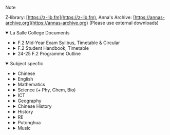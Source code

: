 > [!NOTE]
> Z-library: [https://z-lib.fm](https://z-lib.fm), Anna's Archive: [https://annas-archive.org](https://annas-archive.org) (Please use external downloads)

<details open><summary>La Salle College Documents</summary>
	
- <details><summary>F.2 Mid-Year Exam Syllbus, Timetable & Circular</summary>
	
	- [24-25 Mid-Year Exam F.1-5 Timetable](https://github.com/user-attachments/files/18110653/Signed.Mid.Yr.Exam.24-25.Timetable.pdf)
 	- [24-25 Mid-Year Exam F.1-5 Student Circular](https://github.com/user-attachments/files/18110657/Signed.1.MYE.24-25_S_cir.pdf)
	- [24-25 Mid-Year Exam F.2 Exam Numbers](https://github.com/user-attachments/files/18110707/24-25.Mid-Year.Exam.F.2.Exam.Numbers.pdf)
	- [24-25 Mid-Year Exam F.2 Syllabuses](https://github.com/user-attachments/files/18110763/24-25.Mid-Year.Exam.F.2.Syllabuses.pdf)
	</details>
- <details><summary>F.2 Student Handbook, Timetable</summary>
	
	- [La Salle College F.2 Student Handbook](https://github.com/user-attachments/files/18110609/Student.Handbook.24-25.pdf)
 	- [2024-25 F.2 Class Timetable](https://github.com/user-attachments/files/18110625/2024-25.Class.Timtable_F2_updated.pdf)
	</details>
- <details><summary>24-25 F.2 Programme Outline</summary>
	
	- [F.1-3 Chinese Programme Outline](https://github.com/user-attachments/files/18110394/2024-25.Chi.F.1-3.Programme.Outline.pdf)
	- [F.2 English Programme Outline](https://github.com/user-attachments/files/18110396/2024-25.Eng.F.2.Programme.Outline.pdf)
	- [F.2 Mathematics Programme Outline](https://github.com/user-attachments/files/18110381/2024-25.Math.F.2.Programme.Outline.pdf)
	- [F.2 Science Programme Outline](https://github.com/user-attachments/files/18110391/2024-25.Sci.F.2.Programme.Outline.pdf)
	- [F.2 ICT Programme Outline](https://github.com/user-attachments/files/18110378/2024-25.ICT.F.2.Programme.Outline.pdf)
	- [F.2 Life and Society Programme Outline](https://github.com/user-attachments/files/18110379/2024-25.L.S.F.2.Programme.Outline.pdf)
	- [F.2 Geography Programme Outline](https://github.com/user-attachments/files/18110398/2024-25.Geog.F.2.Programme.Outline.pdf)
	- [F.2 Chinese History Programme Outline](https://github.com/user-attachments/files/18110393/2024-25.C.hist.F.2.Programme.Outline.pdf)
	- [F.2 History Programme Outline](https://github.com/user-attachments/files/18110377/2024-25.Hist.F.2.Programme.Outline.pdf)
	- [F.2 Putonghua Programme Outline](https://github.com/user-attachments/files/18110389/2024-25.PTH.F.2.Programme.Outline.pdf)
	- [F.2 RE Programme Outline](https://github.com/user-attachments/files/18110390/2024-25.RE.F.2.Programme.Outline.pdf)
	- [F.1-6 French Programme Outline](https://github.com/user-attachments/files/18110397/2024-25.French.F.1-6.Programme.Outline.pdf)
	- [F.2 Chinese for NCS Programme Outline](https://github.com/user-attachments/files/18110385/2024-25.NCS.Chin.F.2.Programme.outline.pdf)
	- [F.1-6 D&T Programme Outline](https://github.com/user-attachments/files/18110395/2024-25.DAT.F.1-6.Programme.Outline.pdf)
	- [F.2 LAC Programme Outline](https://github.com/user-attachments/files/18110380/2024-25.LAC.F.2.Programme.Outline.pdf)
	- [F.2 Music Programme Outline](https://github.com/user-attachments/files/18110382/2024-25.Music.F.2.Programme.Outline.pdf)
	- [F.2 Visual Arts Programme Outline](https://github.com/user-attachments/files/18110392/2024-25.VA.F.2.Programme_Outline.pdf)
	- [F.2 PE Programme Outline](https://github.com/user-attachments/files/18110387/2024-25.PE.F.2.Programme.Outline.pdf)
	</details>
</details>
<details open><summary>Subject specfic</summary>

- <details><summary>Chinese</summary>

	- <details><summary>23 - 24 中一級暑期習作：閱讀報告(電子書)</summary>

		- [日日是好日](https://annas-archive.org/md5/69a0b503e03d16aa244d5f78938bb649)
		- [地球末日拯救隊](https://annas-archive.org/md5/d4443077e6f30b3b276a55ff842159f0)
		- [我們的夢想──不斷尋夢的律師](https://annas-archive.org/md5/102309cb2ffec4323a4f36df8528418d)
		- [我們的夢想──毋忘初心的科學家](https://annas-archive.org/md5/0c96f5b0b385875b2ad34f713f36ca97)
		- [我們的夢想──初出茅廬的狀元醫生](https://annas-archive.org/md5/bf9509f57f09db01fc9c30188ddadf95)
		- [我們的夢想──常存感恩的聲樂家](https://annas-archive.org/md5/029998981811fad750a50f5642c4bb4a)
		- [我們的夢想──電競運動的革命家](https://annas-archive.org/md5/e68678b5cb32eb5e0d156ed7e3e86722)
		- [那年老師教曉我的事](https://annas-archive.org/md5/d19f54999294c08e0c2954cd71628d82)
		- [阿濃陪你讀唐詩](https://annas-archive.org/md5/3ee915ec54e010c682e09d625c15f2b1)
		- [美言一百](https://annas-archive.org/md5/f7d82abcc1d894d9e27c15d3688520f8)
		- [剪髮](https://annas-archive.org/md5/4fbd6c198f5c8e33b6118ceed9f3b81d)
		- [霓虹黯色：香港街道視覺文化記錄](https://annas-archive.org/md5/7181d555a6ede9e1fcddec9f3f3b2b25)
		- [爆籃街霸王](https://annas-archive.org/md5/6c73fcfce785bad5bdea5562f7f80eaa)

		</details>
	</details>
- <details><summary>English</summary>

	- <details><summary>English Interactive E-Book (Oxford English Forward)</summary>

		- Oxford English Forward Book 1A：[Link not yet available in Anna's Archive, find it in Z-Library](https://z-lib.fm/book/74343484/34d3e1/oxford-english-forward-book-1a.html)
		- Oxford English Forward Book 1B：[Link not yet available in Anna's Archive, find it in Z-Library](https://z-lib.fm/book/74344023/549b9b/oxford-english-forward-book-1b.html)
		- Oxford English Forward Book 2A：[Link not yet available in Anna's Archive, find it in Z-Library](https://z-lib.fm/book/74308670/2aa756/oxford-english-forward-book-2a.html)
		- Oxford English Forward Book 2B：[Link not yet available in Anna's Archive, find it in Z-Library](https://z-lib.fm/book/74338366/bf70e9/oxford-english-forward-book-2b.html)
		- Oxford English Forward Book 3A：[Link not yet available in Anna's Archive, find it in Z-Library](https://z-lib.fm/book/74339748/973f26/oxford-english-forward-book-3a.html)
		- Oxford English Forward Book 3B：[Link not yet available in Anna's Archive, find it in Z-Library](https://z-lib.fm/book/74341672/69567d/oxford-english-forward-book-3b.html)
		</details>
	- <details><summary>Junior Oxford Advanced Listening</summary>

		- Junior Oxford Advanced Listening Book 1：[Link not yet available in Anna's Archive, find it in Z-Library](https://z-lib.fm/book/74354423/afbb44/junior-oxford-advanced-listening-book-1.html)
		- Junior Oxford Advanced Listening Book 2：[Link not yet available in Anna's Archive, find it in Z-Library](https://z-lib.fm/book/74355260/34ace6/junior-oxford-advanced-listening-book-2.html)
		- Junior Oxford Advanced Listening Book 3：[Link not yet available in Anna's Archive, find it in Z-Library](https://z-lib.fm/book/74355912/9069ce/junior-oxford-advanced-listening-book-3.html)
		</details>
	</details>
- <details><summary>Mathematics</summary>

	- <details><summary>Textbook Answers</summary>

		- <details><summary>Junior Secondary Mathematics in Action</summary>
			
			- <details><summary>Book 1</summary>

				- [Book 1A - Chapter 00 Revision on Fundamental Arithmetic - Full Solutions](https://www.scribd.com/document/799114411/Junior-Secondary-Mathematics-in-Action-1A-Chapter-00-Revision-on-Fundamental-Arithmetic-Full-Solutions)
				- [Book 1A - Chapter 01 Basic Mathematics - Full Solutions](https://www.scribd.com/document/798783050/Junior-Secondary-Mathematics-in-Action-1A-Chapter-01-Basic-Mathematics-Full-Solutions)
				- [Book 1A - Chapter 02 Directed Numbers and the Number Line - Full Solutions](https://www.scribd.com/document/798783058/Junior-Secondary-Mathematics-in-Action-1A-Chapter-02-Directed-Numbers-and-the-Number-Line-Full-Solutions)
				- [Book 1A - Chapter 03 Introduction to Algebra - Full Solutions](https://www.scribd.com/document/798783046/Junior-Secondary-Mathematics-in-Action-1A-Chapter-03-Introduction-to-Algebra-Full-Solutions)
				- [Book 1A - Chapter 04 Linear Equations in One Unknown - Full Solutions](https://www.scribd.com/document/798783045/Junior-Secondary-Mathematics-in-Action-1A-Chapter-04-Linear-Equations-in-One-Unknown-Full-Solutions)
				- [Book 1A - Chapter 05 Introduction to Geometry - Full Solutions](https://www.scribd.com/document/798783047/Junior-Secondary-Mathematics-in-Action-1A-Chapter-05-Introduction-to-Geometry-Full-Solutions)
				- [Book 1A - Chapter 06 Introduction to Statistics and Statistical Charts - Full Solutions](https://www.scribd.com/document/798784001/Junior-Secondary-Mathematics-in-Action-1A-Chapter-06-Introduction-to-Statistics-and-Statistical-Charts-Full-Solutions)
				- [Book 1B - Chapter 07 Percentages (I) - Full Solutions](https://www.scribd.com/document/798784000/Junior-Secondary-Mathematics-in-Action-1B-Chapter-07-Percentages-I-Full-Solutions)
				- [Book 1B - Chapter 08 Approximate Values and Numerical Estimation - Full Solutions](https://www.scribd.com/document/798784006/Junior-Secondary-Mathematics-in-Action-1B-Chapter-08-Approximate-Values-and-Numerical-Estimation-Full-Solutions)
				- [Book 1B - Chapter 09 Areas and Volume (I) - Full Solutions](https://www.scribd.com/document/798784002/Junior-Secondary-Mathematics-in-Action-1B-Chapter-09-Areas-and-Volume-I-Full-Solutions)
				- [Book 1B - Chapter 10 Manipulation of Simple Polynomials - Full Solutions](https://www.scribd.com/document/798784003/Junior-Secondary-Mathematics-in-Action-1B-Chapter-10-Manipulation-of-Simple-Polynomials-Full-Solutions)
				- [Book 1B - Chapter 11 Angles Related to Lines - Full Solutions](https://www.scribd.com/document/798784004/Junior-Secondary-Mathematics-in-Action-1B-Chapter-11-Angles-Related-to-Lines-Full-Solutions)
				- [Book 1B - Chapter 12 Introduction to Coordinates - Full Solutions](https://www.scribd.com/document/798784011/Junior-Secondary-Mathematics-in-Action-1B-Chapter-12-Introduction-to-Coordinates-Full-Solutions)

				</details>

			- <details><summary>Book 2</summary>

				- [Book 2A - Chapter 01 Errors in Measurement - Full Solutions](https://www.scribd.com/document/798786524/Junior-Secondary-Mathematics-in-Action-2A-Chapter-01-Errors-in-Measurement-Full-Solutions)
				- [Book 2A - Chapter 02 Identities and Factorization - Full Solutions](https://www.scribd.com/document/798786682/Junior-Secondary-Mathematics-in-Action-2A-Chapter-02-Identities-and-Factorization-Full-Solutions)
				- [Book 2A - Chapter 03 Algebraic Fractions and Formulas - Full Solutions](https://www.scribd.com/document/798786698/Junior-Secondary-Mathematics-in-Action-2A-Chapter-03-Algebraic-Fractions-and-Formulas-Full-Solutions)
				- [Book 2A - Chapter 04 Angles Related to Rectilinear Figures - Full Solutions](https://www.scribd.com/document/798786709/Junior-Secondary-Mathematics-in-Action-2A-Chapter-04-Angles-Related-to-Rectilinear-Figures-Full-Solutions)
				- [Book 2A - Chapter 05 Congruence - Full Solutions](https://www.scribd.com/document/798786575/Junior-Secondary-Mathematics-in-Action-2A-Chapter-05-Congruence-Full-Solutions)
				- [Book 2A - Chapter 06 More About Statistical Charts - Full Solutions](https://www.scribd.com/document/798786574/Junior-Secondary-Mathematics-in-Action-2A-Chapter-06-More-About-Statistical-Charts-Full-Solutions)
				- [Book 2B - Chapter 07 Rate, Ratio and Proportion - Full Solutions](https://www.scribd.com/document/798787873/Junior-Secondary-Mathematics-in-Action-2B-Chapter-07-Rate-Ratio-and-Proportion-Full-Solutions)
				- [Book 2B - Chapter 08 Similarity - Full Solutions](https://www.scribd.com/document/798786550/Junior-Secondary-Mathematics-in-Action-2B-Chapter-08-Similarity-Full-Solutions)
				- [Book 2B - Chapter 09 Linear Equations in Two Unknowns - Full Solutions](https://www.scribd.com/document/798873847/Junior-Secondary-Mathematics-in-Action-2B-Chapter-09-Linear-Equations-in-Two-Unknowns-Full-Solutions)
				- [Book 2B - Chapter 10 Pythagoras' Theorem and Irrational Numbers - Full Solutions](https://www.scribd.com/document/798873842/Junior-Secondary-Mathematics-in-Action-2B-Chapter-10-Pythagoras-Theorem-and-Irrational-Numbers-Full-Solutions)
				- [Book 2B - Chapter 11 Areas and Volume (II) - Full Solutions](https://www.scribd.com/document/798873840/Junior-Secondary-Mathematics-in-Action-2B-Chapter-11-Areas-and-Volume-II-Full-Solutions)
				- [Book 2B - Chapter 12 Trigonometric Ratios - Full Solutions](https://www.scribd.com/document/798873848/Junior-Secondary-Mathematics-in-Action-2B-Chapter-12-Trigonometric-Ratios-Full-Solutions)

				</details>

			- <details><summary>Book 3</summary>

				- [Book 3A - Chapter 01 More About Factorization of Polynomials - Full Solutions](https://www.scribd.com/document/798786479/Junior-Secondary-Mathematics-in-Action-3A-Chapter-01-More-About-Factorization-of-Polynomials-Full-Solutions)
				- [Book 3A - Chapter 02 Laws of Integral Indices - Full Solutions](https://www.scribd.com/document/798790164/Junior-Secondary-Mathematics-in-Action-3A-Chapter-02-Laws-of-Integral-Indices-Full-Solutions)
				- [Book 3A - Chapter 03 Linear Inequalities in One Unknown - Full Solutions](https://www.scribd.com/document/798786500/Junior-Secondary-Mathematics-in-Action-3A-Chapter-03-Linear-Inequalities-in-One-Unknown-Full-Solutions)
				- [Book 3A - Chapter 04 Percentages (II) - Full Solutions](https://www.scribd.com/document/798786476/Junior-Secondary-Mathematics-in-Action-3A-Chapter-04-Percentages-II-Full-Solutions)
				- [Book 3A - Chapter 05 Quadrilaterals - Full Solutions](https://www.scribd.com/document/798790218/Junior-Secondary-Mathematics-in-Action-3A-Chapter-05-Quadrilaterals-Full-Solutions)
				- [Book 3A - Chapter 06 Special Lines and Centres in a Triangle - Full Solutions](https://www.scribd.com/document/798786487/Junior-Secondary-Mathematics-in-Action-3A-Chapter-06-Special-Lines-and-Centres-in-a-Triangle-Full-Solutions)
				- [Book 3B - Chapter 07 Areas and Volumes (III) - Full Solutions](https://www.scribd.com/document/798790245/Junior-Secondary-Mathematics-in-Action-3B-Chapter-07-Areas-and-Volumes-III-Full-Solutions)
				- [Book 3B - Chapter 08 Coordinate Geometry of Straight Lines - Full Solutions](https://www.scribd.com/document/798884300/Junior-Secondary-Mathematics-in-Action-3B-Chapter-08-Coordinate-Geometry-of-Straight-Lines-Full-Solutions)
				- [Book 3B - Chapter 09 Trigonometric Relations - Full Solutions](https://www.scribd.com/document/798884303/Junior-Secondary-Mathematics-in-Action-3B-Chapter-09-Trigonometric-Relations-Full-Solutions)
				- [Book 3B - Chapter 10 Applications of Trigonometry - Full Solutions](https://www.scribd.com/document/798884311/Junior-Secondary-Mathematics-in-Action-3B-Chapter-10-Applications-of-Trigonometry-Full-Solutions)
				- [Book 3B - Chapter 11 Measures of Central Tendency - Full Solutions](https://www.scribd.com/document/798786528/Junior-Secondary-Mathematics-in-Action-3B-Chapter-11-Measures-of-Central-Tendency-Full-Solutions)
				- [Book 3B - Chapter 12 Introduction to Probability - Full Solutions](https://www.scribd.com/document/798786503/Junior-Secondary-Mathematics-in-Action-3B-Chapter-12-Introduction-to-Probability-Full-Solutions)

				</details>

			</details>

		- <details><summary>HKDSE Mathematics in Action</summary>

			- <details><summary>Book 4</summary>

				- [Book 4A - Chapter 01 Quadratic Equations in One Unknown (I) - Full Solution](https://www.scribd.com/document/798892677/HKDSE-Mathematics-in-Action-3rd-Edition-4A-Chapter-01-Quadratic-Equations-in-One-Unknown-I-Full-Solution)
				- [Book 4A - Chapter 02 Quadratic Equations in One Unknown (II) - Full Solution](https://www.scribd.com/document/798892645/HKDSE-Mathematics-in-Action-3rd-Edition-4A-Chapter-02-Quadratic-Equations-in-One-Unknown-II-Full-Solution)
				- [Book 4A - Chapter 03 Functions and Graphs - Full Solution](https://www.scribd.com/document/798892660/HKDSE-Mathematics-in-Action-3rd-Edition-4A-Chapter-03-Functions-and-Graphs-Full-Solution)
				- [Book 4A - Chapter 04 Equations of Straight Lines - Full Solution](https://www.scribd.com/document/798892686/HKDSE-Mathematics-in-Action-3rd-Edition-4A-Chapter-04-Equations-of-Straight-Lines-Full-Solution)
				- [Book 4A - Chapter 05 More about Polynomials - Full Solution](https://www.scribd.com/document/798892681/HKDSE-Mathematics-in-Action-3rd-Edition-4A-Chapter-05-More-About-Polynomials-Full-Solution)
				- [Book 4B - Chapter 06 Exponential Functions - Full Solution](https://www.scribd.com/document/798892678/HKDSE-Mathematics-in-Action-3rd-Edition-4B-Chapter-06-Exponential-Functions-Full-Solution)
				- [Book 4B - Chapter 07 Logarithmic Functions - Full Solution](https://www.scribd.com/document/798892720/HKDSE-Mathematics-in-Action-3rd-Edition-4B-Chapter-07-Logarithmic-Functions-Full-Solution)
				- [Book 4B - Chapter 08 More about Equations - Full Solution](https://www.scribd.com/document/798892705/HKDSE-Mathematics-in-Action-3rd-Edition-4B-Chapter-08-More-About-Equations-Full-Solution)
				- [Book 4B - Chapter 09 Variations - Full Solution](https://www.scribd.com/document/798892694/HKDSE-Mathematics-in-Action-3rd-Edition-4B-Chapter-09-Variations-Full-Solution)
				- [Book 4B - Chapter 10 More about Trigonometry - Full Solution](https://www.scribd.com/document/798892730/HKDSE-Mathematics-in-Action-3rd-Edition-4B-Chapter-10-More-About-Trigonometry-Full-Solution)

				</details>

			- <details><summary>Book 5</summary>

				- [Book 5A - Chapter 01 Basic Properties of Circles - Full Solution](https://www.scribd.com/document/798892682/HKDSE-Mathematics-in-Action-3rd-Edition-5A-Chapter-01-Basic-Properties-of-Circles-Full-Solution)
				- [Book 5A - Chapter 02 Tangents to Circles - Full Solution](https://www.scribd.com/document/798892673/HKDSE-Mathematics-in-Action-3rd-Edition-5A-Chapter-02-Tangents-to-Circles-Full-Solution)
				- [Book 5A - Chapter 03 Inequalities - Full Solution](https://www.scribd.com/document/798892665/HKDSE-Mathematics-in-Action-3rd-Edition-5A-Chapter-03-Inequalities-Full-Solution)
				- [Book 5A - Chapter 04 Linear Programming - Full Solution](https://www.scribd.com/document/798892719/HKDSE-Mathematics-in-Action-3rd-Edition-5A-Chapter-04-Linear-Programming-Full-Solution)
				- [Book 5A - Chapter 05 Applications of Trigonometry in 2-dimensional Problems - Full Solution](https://www.scribd.com/document/798892661/HKDSE-Mathematics-in-Action-3rd-Edition-5A-Chapter-05-Applications-of-Trigonometry-in-2-Dimensional-Problems-Full-Solution)
				- [Book 5A - Chapter 06 Applications of Trigonometry in 3-dimensional Problems - Full Solution](https://www.scribd.com/document/798892676/HKDSE-Mathematics-in-Action-3rd-Edition-5A-Chapter-06-Applications-of-Trigonometry-in-3-Dimensional-Problems-Full-Solution)

				</details>

			</details>

		</details>

	- <details><summary>5-Minute Lecture</summary>

		- <details><summary>Junior Secondary Mathematics in Action</summary>

			- <details><summary>Book 1A</summary>

				- <details><summary>Chapter 1</summary>

					- [Book 1A Chapter 01: 5-Minute Lecture 01](https://ds.pearson.com.hk/qr?source=js_MIA&originId=JMIAE_1A_ch01_5min_01)
					- [Book 1A Chapter 01: 5-Minute Lecture 02](https://ds.pearson.com.hk/qr?source=js_MIA&originId=JMIAE_1A_ch01_5min_02)
					- [Book 1A Chapter 01: 5-Minute Lecture 03](https://ds.pearson.com.hk/qr?source=js_MIA&originId=JMIAE_1A_ch01_5min_03)
					- [Book 1A Chapter 01: 5-Minute Lecture 04](https://ds.pearson.com.hk/qr?source=js_MIA&originId=JMIAE_1A_ch01_5min_04)
					</details>
				- <details><summary>Chapter 2</summary>

					- [Book 1A Chapter 02: 5-Minute Lecture 01](https://ds.pearson.com.hk/qr?source=js_MIA&originId=JMIAE_1A_ch02_5min_01)
					- [Book 1A Chapter 02: 5-Minute Lecture 02](https://ds.pearson.com.hk/qr?source=js_MIA&originId=JMIAE_1A_ch02_5min_02)
					- [Book 1A Chapter 02: 5-Minute Lecture 03](https://ds.pearson.com.hk/qr?source=js_MIA&originId=JMIAE_1A_ch02_5min_03)
					- [Book 1A Chapter 02: 5-Minute Lecture 04](https://ds.pearson.com.hk/qr?source=js_MIA&originId=JMIAE_1A_ch02_5min_04)
					- [Book 1A Chapter 02: 5-Minute Lecture 05](https://ds.pearson.com.hk/qr?source=js_MIA&originId=JMIAE_1A_ch02_5min_05)
					- [Book 1A Chapter 02: 5-Minute Lecture 06](https://ds.pearson.com.hk/qr?source=js_MIA&originId=JMIAE_1A_ch02_5min_06)
					</details>
				- <details><summary>Chapter 3</summary>

					- [Book 1A Chapter 03: 5-Minute Lecture 01](https://ds.pearson.com.hk/qr?source=js_MIA&originId=JMIAE_1A_ch03_5min_01)
					- [Book 1A Chapter 03: 5-Minute Lecture 02](https://ds.pearson.com.hk/qr?source=js_MIA&originId=JMIAE_1A_ch03_5min_02)
					- [Book 1A Chapter 03: 5-Minute Lecture 03](https://ds.pearson.com.hk/qr?source=js_MIA&originId=JMIAE_1A_ch03_5min_03)
					- [Book 1A Chapter 03: 5-Minute Lecture 04](https://ds.pearson.com.hk/qr?source=js_MIA&originId=JMIAE_1A_ch03_5min_04)
					</details>
				- <details><summary>Chapter 4</summary>

					- [Book 1A Chapter 04: 5-Minute Lecture 01](https://ds.pearson.com.hk/qr?source=js_MIA&originId=JMIAE_1A_ch04_5min_01)
					- [Book 1A Chapter 04: 5-Minute Lecture 02](https://ds.pearson.com.hk/qr?source=js_MIA&originId=JMIAE_1A_ch04_5min_02)
					- [Book 1A Chapter 04: 5-Minute Lecture 03](https://ds.pearson.com.hk/qr?source=js_MIA&originId=JMIAE_1A_ch04_5min_03)
					</details>
				- <details><summary>Chapter 5</summary>

					- [Book 1A Chapter 05: 5-Minute Lecture 01](https://ds.pearson.com.hk/qr?source=js_MIA&originId=JMIAE_1A_ch05_5min_01)
					- [Book 1A Chapter 05: 5-Minute Lecture 02](https://ds.pearson.com.hk/qr?source=js_MIA&originId=JMIAE_1A_ch05_5min_02)
					- [Book 1A Chapter 05: 5-Minute Lecture 03](https://ds.pearson.com.hk/qr?source=js_MIA&originId=JMIAE_1A_ch05_5min_03)
					- [Book 1A Chapter 05: 5-Minute Lecture 04](https://ds.pearson.com.hk/qr?source=js_MIA&originId=JMIAE_1A_ch05_5min_04)
					- [Book 1A Chapter 05: 5-Minute Lecture 05](https://ds.pearson.com.hk/qr?source=js_MIA&originId=JMIAE_1A_ch05_5min_05)
					- [Book 1A Chapter 05: 5-Minute Lecture 06](https://ds.pearson.com.hk/qr?source=js_MIA&originId=JMIAE_1A_ch05_5min_06)
					- [Book 1A Chapter 05: 5-Minute Lecture 07](https://ds.pearson.com.hk/qr?source=js_MIA&originId=JMIAE_1A_ch05_5min_07)
					</details>
				- <details><summary>Chapter 6</summary>

					- [Book 1A Chapter 06: 5-Minute Lecture 01](https://ds.pearson.com.hk/qr?source=js_MIA&originId=JMIAE_1A_ch06_5min_01)
					- [Book 1A Chapter 06: 5-Minute Lecture 02](https://ds.pearson.com.hk/qr?source=js_MIA&originId=JMIAE_1A_ch06_5min_02)
					- [Book 1A Chapter 06: 5-Minute Lecture 03](https://ds.pearson.com.hk/qr?source=js_MIA&originId=JMIAE_1A_ch06_5min_03)
					- [Book 1A Chapter 06: 5-Minute Lecture 04](https://ds.pearson.com.hk/qr?source=js_MIA&originId=JMIAE_1A_ch06_5min_04)
					</details>
				</details>
			- <details><summary>Book 1B</summary>

				- <details><summary>Chapter 7</summary>

					- [Book 1B Chapter 07: 5-Minute Lecture 01](https://ds.pearson.com.hk/qr?source=js_MIA&originId=JMIAE_1B_ch07_5min_01)
					- [Book 1B Chapter 07: 5-Minute Lecture 02](https://ds.pearson.com.hk/qr?source=js_MIA&originId=JMIAE_1B_ch07_5min_02)
					- [Book 1B Chapter 07: 5-Minute Lecture 03](https://ds.pearson.com.hk/qr?source=js_MIA&originId=JMIAE_1B_ch07_5min_03)
					- [Book 1B Chapter 07: 5-Minute Lecture 04](https://ds.pearson.com.hk/qr?source=js_MIA&originId=JMIAE_1B_ch07_5min_04)
					- [Book 1B Chapter 07: 5-Minute Lecture 05](https://ds.pearson.com.hk/qr?source=js_MIA&originId=JMIAE_1B_ch07_5min_05)
					</details>
				- <details><summary>Chapter 8</summary>

					- [Book 1B Chapter 08: 5-Minute Lecture 01](https://ds.pearson.com.hk/qr?source=js_MIA&originId=JMIAE_1B_ch08_5min_01)
					- [Book 1B Chapter 08: 5-Minute Lecture 02](https://ds.pearson.com.hk/qr?source=js_MIA&originId=JMIAE_1B_ch08_5min_02)
					- [Book 1B Chapter 08: 5-Minute Lecture 03](https://ds.pearson.com.hk/qr?source=js_MIA&originId=JMIAE_1B_ch08_5min_03)
					- [Book 1B Chapter 08: 5-Minute Lecture 04](https://ds.pearson.com.hk/qr?source=js_MIA&originId=JMIAE_1B_ch08_5min_04)
					</details>
				- <details><summary>Chapter 9</summary>

					- [Book 1B Chapter 09: 5-Minute Lecture 01](https://ds.pearson.com.hk/qr?source=js_MIA&originId=JMIAE_1B_ch09_5min_01)
					- [Book 1B Chapter 09: 5-Minute Lecture 02](https://ds.pearson.com.hk/qr?source=js_MIA&originId=JMIAE_1B_ch09_5min_02)
					- [Book 1B Chapter 09: 5-Minute Lecture 03](https://ds.pearson.com.hk/qr?source=js_MIA&originId=JMIAE_1B_ch09_5min_03)
					</details>
				- <details><summary>Chapter 10</summary>

					- [Book 1B Chapter 10: 5-Minute Lecture 01](https://ds.pearson.com.hk/qr?source=js_MIA&originId=JMIAE_1B_ch10_5min_01)
					- [Book 1B Chapter 10: 5-Minute Lecture 02](https://ds.pearson.com.hk/qr?source=js_MIA&originId=JMIAE_1B_ch10_5min_02)
					- [Book 1B Chapter 10: 5-Minute Lecture 03](https://ds.pearson.com.hk/qr?source=js_MIA&originId=JMIAE_1B_ch10_5min_03)
					- [Book 1B Chapter 10: 5-Minute Lecture 04](https://ds.pearson.com.hk/qr?source=js_MIA&originId=JMIAE_1B_ch10_5min_04)
					</details>
				- <details><summary>Chapter 11</summary>

					- [Book 1B Chapter 11: 5-Minute Lecture 01](https://ds.pearson.com.hk/qr?source=js_MIA&originId=JMIAE_1B_ch11_5min_01)
					- [Book 1B Chapter 11: 5-Minute Lecture 02](https://ds.pearson.com.hk/qr?source=js_MIA&originId=JMIAE_1B_ch11_5min_02)
					- [Book 1B Chapter 11: 5-Minute Lecture 03](https://ds.pearson.com.hk/qr?source=js_MIA&originId=JMIAE_1B_ch11_5min_03)
					</details>
				- <details><summary>Chapter 12</summary>

					- [Book 1B Chapter 12: 5-Minute Lecture 01](https://ds.pearson.com.hk/qr?source=js_MIA&originId=JMIAE_1B_ch12_5min_01)
					- [Book 1B Chapter 12: 5-Minute Lecture 02](https://ds.pearson.com.hk/qr?source=js_MIA&originId=JMIAE_1B_ch12_5min_02)
					- [Book 1B Chapter 12: 5-Minute Lecture 03](https://ds.pearson.com.hk/qr?source=js_MIA&originId=JMIAE_1B_ch12_5min_03)
					- [Book 1B Chapter 12: 5-Minute Lecture 04](https://ds.pearson.com.hk/qr?source=js_MIA&originId=JMIAE_1B_ch12_5min_04)
					</details>
				</details>
			- <details><summary>Book 2A</summary>

				- <details><summary>Chapter 1</summary>

					- [Book 2A Chapter 01: 5-Minute Lecture 01](https://ds.pearson.com.hk/qr?source=js_MIA&originId=JMIAE_2A_ch01_5min_01)
					- [Book 2A Chapter 01: 5-Minute Lecture 02](https://ds.pearson.com.hk/qr?source=js_MIA&originId=JMIAE_2A_ch01_5min_02)
					- [Book 2A Chapter 01: 5-Minute Lecture 03](https://ds.pearson.com.hk/qr?source=js_MIA&originId=JMIAE_2A_ch01_5min_03)
					</details>
				- <details><summary>Chapter 2</summary>

					- [Book 2A Chapter 02: 5-Minute Lecture 01](https://ds.pearson.com.hk/qr?source=js_MIA&originId=JMIAE_2A_ch02_5min_01)
					- [Book 2A Chapter 02: 5-Minute Lecture 02](https://ds.pearson.com.hk/qr?source=js_MIA&originId=JMIAE_2A_ch02_5min_02)
					- [Book 2A Chapter 02: 5-Minute Lecture 03](https://ds.pearson.com.hk/qr?source=js_MIA&originId=JMIAE_2A_ch02_5min_03)
					- [Book 2A Chapter 02: 5-Minute Lecture 04](https://ds.pearson.com.hk/qr?source=js_MIA&originId=JMIAE_2A_ch02_5min_04)
					- [Book 2A Chapter 02: 5-Minute Lecture 05](https://ds.pearson.com.hk/qr?source=js_MIA&originId=JMIAE_2A_ch02_5min_05)
					- [Book 2A Chapter 02: 5-Minute Lecture 06](https://ds.pearson.com.hk/qr?source=js_MIA&originId=JMIAE_2A_ch02_5min_06)
					</details>
				- <details><summary>Chapter 3</summary>

					- [Book 2A Chapter 03: 5-Minute Lecture 01](https://ds.pearson.com.hk/qr?source=js_MIA&originId=JMIAE_2A_ch03_5min_01)
					- [Book 2A Chapter 03: 5-Minute Lecture 02](https://ds.pearson.com.hk/qr?source=js_MIA&originId=JMIAE_2A_ch03_5min_02)
					- [Book 2A Chapter 03: 5-Minute Lecture 03](https://ds.pearson.com.hk/qr?source=js_MIA&originId=JMIAE_2A_ch03_5min_03)
					</details>
				- <details><summary>Chapter 4</summary>

					- [Book 2A Chapter 04: 5-Minute Lecture 01](https://ds.pearson.com.hk/qr?source=js_MIA&originId=JMIAE_2A_ch04_5min_01)
					- [Book 2A Chapter 04: 5-Minute Lecture 02](https://ds.pearson.com.hk/qr?source=js_MIA&originId=JMIAE_2A_ch04_5min_02)
					- [Book 2A Chapter 04: 5-Minute Lecture 03](https://ds.pearson.com.hk/qr?source=js_MIA&originId=JMIAE_2A_ch04_5min_03)
					- [Book 2A Chapter 04: 5-Minute Lecture 04](https://ds.pearson.com.hk/qr?source=js_MIA&originId=JMIAE_2A_ch04_5min_04)
					- [Book 2A Chapter 04: 5-Minute Lecture 05](https://ds.pearson.com.hk/qr?source=js_MIA&originId=JMIAE_2A_ch04_5min_05)
					- [Book 2A Chapter 04: 5-Minute Lecture 06](https://ds.pearson.com.hk/qr?source=js_MIA&originId=JMIAE_2A_ch04_5min_06)
					</details>
				- <details><summary>Chapter 5</summary>

					- [Book 2A Chapter 05: 5-Minute Lecture 01](https://ds.pearson.com.hk/qr?source=js_MIA&originId=JMIAE_2A_ch05_5min_01)
					- [Book 2A Chapter 05: 5-Minute Lecture 02](https://ds.pearson.com.hk/qr?source=js_MIA&originId=JMIAE_2A_ch05_5min_02)
					- [Book 2A Chapter 05: 5-Minute Lecture 03](https://ds.pearson.com.hk/qr?source=js_MIA&originId=JMIAE_2A_ch05_5min_03)
					- [Book 2A Chapter 05: 5-Minute Lecture 04](https://ds.pearson.com.hk/qr?source=js_MIA&originId=JMIAE_2A_ch05_5min_04)
					</details>
				- <details><summary>Chapter 6</summary>

					- [Book 2A Chapter 06: 5-Minute Lecture 01](https://ds.pearson.com.hk/qr?source=js_MIA&originId=JMIAE_2A_ch06_5min_01)
					- [Book 2A Chapter 06: 5-Minute Lecture 02](https://ds.pearson.com.hk/qr?source=js_MIA&originId=JMIAE_2A_ch06_5min_02)
					- [Book 2A Chapter 06: 5-Minute Lecture 03](https://ds.pearson.com.hk/qr?source=js_MIA&originId=JMIAE_2A_ch06_5min_03)
					- [Book 2A Chapter 06: 5-Minute Lecture 04](https://ds.pearson.com.hk/qr?source=js_MIA&originId=JMIAE_2A_ch06_5min_04)
					- [Book 2A Chapter 06: 5-Minute Lecture 05](https://ds.pearson.com.hk/qr?source=js_MIA&originId=JMIAE_2A_ch06_5min_05)
					</details>
				</details>
			- <details><summary>Book 2B</summary>

				- <details><summary>Chapter 7</summary>

					- [Book 2B Chapter 07: 5-Minute Lecture 01](https://ds.pearson.com.hk/qr?source=js_MIA&originId=JMIAE_2B_ch07_5min_01)
					- [Book 2B Chapter 07: 5-Minute Lecture 02](https://ds.pearson.com.hk/qr?source=js_MIA&originId=JMIAE_2B_ch07_5min_02)
					- [Book 2B Chapter 07: 5-Minute Lecture 03](https://ds.pearson.com.hk/qr?source=js_MIA&originId=JMIAE_2B_ch07_5min_03)
					- [Book 2B Chapter 07: 5-Minute Lecture 04](https://ds.pearson.com.hk/qr?source=js_MIA&originId=JMIAE_2B_ch07_5min_04)
					</details>
				- <details><summary>Chapter 8</summary>

					- [Book 2B Chapter 08: 5-Minute Lecture 01](https://ds.pearson.com.hk/qr?source=js_MIA&originId=JMIAE_2B_ch08_5min_01)
					- [Book 2B Chapter 08: 5-Minute Lecture 02](https://ds.pearson.com.hk/qr?source=js_MIA&originId=JMIAE_2B_ch08_5min_02)
					- [Book 2B Chapter 08: 5-Minute Lecture 03](https://ds.pearson.com.hk/qr?source=js_MIA&originId=JMIAE_2B_ch08_5min_03)
					- [Book 2B Chapter 08: 5-Minute Lecture 04](https://ds.pearson.com.hk/qr?source=js_MIA&originId=JMIAE_2B_ch08_5min_04)
					</details>
				- <details><summary>Chapter 9</summary>

					- [Book 2B Chapter 09: 5-Minute Lecture 01](https://ds.pearson.com.hk/qr?source=js_MIA&originId=JMIAE_2B_ch09_5min_01)
					- [Book 2B Chapter 09: 5-Minute Lecture 02](https://ds.pearson.com.hk/qr?source=js_MIA&originId=JMIAE_2B_ch09_5min_02)
					- [Book 2B Chapter 09: 5-Minute Lecture 03](https://ds.pearson.com.hk/qr?source=js_MIA&originId=JMIAE_2B_ch09_5min_03)
					- [Book 2B Chapter 09: 5-Minute Lecture 04](https://ds.pearson.com.hk/qr?source=js_MIA&originId=JMIAE_2B_ch09_5min_04)
					- [Book 2B Chapter 09: 5-Minute Lecture 05](https://ds.pearson.com.hk/qr?source=js_MIA&originId=JMIAE_2B_ch09_5min_05)
					- [Book 2B Chapter 09: 5-Minute Lecture 06](https://ds.pearson.com.hk/qr?source=js_MIA&originId=JMIAE_2B_ch09_5min_06)
					</details>
				- <details><summary>Chapter 10</summary>

					- [Book 2B Chapter 10: 5-Minute Lecture 01](https://ds.pearson.com.hk/qr?source=js_MIA&originId=JMIAE_2B_ch10_5min_01)
					- [Book 2B Chapter 10: 5-Minute Lecture 02](https://ds.pearson.com.hk/qr?source=js_MIA&originId=JMIAE_2B_ch10_5min_02)
					- [Book 2B Chapter 10: 5-Minute Lecture 03](https://ds.pearson.com.hk/qr?source=js_MIA&originId=JMIAE_2B_ch10_5min_03)
					- [Book 2B Chapter 10: 5-Minute Lecture 04](https://ds.pearson.com.hk/qr?source=js_MIA&originId=JMIAE_2B_ch10_5min_04)
					- [Book 2B Chapter 10: 5-Minute Lecture 05](https://ds.pearson.com.hk/qr?source=js_MIA&originId=JMIAE_2B_ch10_5min_05)
					- [Book 2B Chapter 10: 5-Minute Lecture 06](https://ds.pearson.com.hk/qr?source=js_MIA&originId=JMIAE_2B_ch10_5min_06)
					</details>
				- <details><summary>Chapter 11</summary>

					- [Book 2B Chapter 11: 5-Minute Lecture 01](https://ds.pearson.com.hk/qr?source=js_MIA&originId=JMIAE_2B_ch11_5min_01)
					- [Book 2B Chapter 11: 5-Minute Lecture 02](https://ds.pearson.com.hk/qr?source=js_MIA&originId=JMIAE_2B_ch11_5min_02)
					- [Book 2B Chapter 11: 5-Minute Lecture 03](https://ds.pearson.com.hk/qr?source=js_MIA&originId=JMIAE_2B_ch11_5min_03)
					</details>
				- <details><summary>Chapter 12</summary>

					- [Book 2B Chapter 12: 5-Minute Lecture 01](https://ds.pearson.com.hk/qr?source=js_MIA&originId=JMIAE_2B_ch12_5min_01)
					- [Book 2B Chapter 12: 5-Minute Lecture 02](https://ds.pearson.com.hk/qr?source=js_MIA&originId=JMIAE_2B_ch12_5min_02)
					- [Book 2B Chapter 12: 5-Minute Lecture 03](https://ds.pearson.com.hk/qr?source=js_MIA&originId=JMIAE_2B_ch12_5min_03)
					- [Book 2B Chapter 12: 5-Minute Lecture 04](https://ds.pearson.com.hk/qr?source=js_MIA&originId=JMIAE_2B_ch12_5min_04)
					</details>
				</details>
			- <details><summary>Book 3A</summary>

				- <details><summary>Chapter 1</summary>

					- [Book 3A Chapter 01: 5-Minute Lecture 01](https://ds.pearson.com.hk/qr?source=js_MIA&originId=JMIAE_3A_ch01_5min_01)
					- [Book 3A Chapter 01: 5-Minute Lecture 02](https://ds.pearson.com.hk/qr?source=js_MIA&originId=JMIAE_3A_ch01_5min_02)
					- [Book 3A Chapter 01: 5-Minute Lecture 03](https://ds.pearson.com.hk/qr?source=js_MIA&originId=JMIAE_3A_ch01_5min_03)
					</details>
				- <details><summary>Chapter 2</summary>

					- [Book 3A Chapter 02: 5-Minute Lecture 01](https://ds.pearson.com.hk/qr?source=js_MIA&originId=JMIAE_3A_ch02_5min_01)
					- [Book 3A Chapter 02: 5-Minute Lecture 02](https://ds.pearson.com.hk/qr?source=js_MIA&originId=JMIAE_3A_ch02_5min_02)
					- [Book 3A Chapter 02: 5-Minute Lecture 03](https://ds.pearson.com.hk/qr?source=js_MIA&originId=JMIAE_3A_ch02_5min_03)
					- [Book 3A Chapter 02: 5-Minute Lecture 04](https://ds.pearson.com.hk/qr?source=js_MIA&originId=JMIAE_3A_ch02_5min_04)
					</details>
				- <details><summary>Chapter 3</summary>

					- [Book 3A Chapter 03: 5-Minute Lecture 01](https://ds.pearson.com.hk/qr?source=js_MIA&originId=JMIAE_3A_ch03_5min_01)
					- [Book 3A Chapter 03: 5-Minute Lecture 02](https://ds.pearson.com.hk/qr?source=js_MIA&originId=JMIAE_3A_ch03_5min_02)
					- [Book 3A Chapter 03: 5-Minute Lecture 03](https://ds.pearson.com.hk/qr?source=js_MIA&originId=JMIAE_3A_ch03_5min_03)
					</details>
				- <details><summary>Chapter 4</summary>

					- [Book 3A Chapter 04: 5-Minute Lecture 01](https://ds.pearson.com.hk/qr?source=js_MIA&originId=JMIAE_3A_ch04_5min_01)
					- [Book 3A Chapter 04: 5-Minute Lecture 02](https://ds.pearson.com.hk/qr?source=js_MIA&originId=JMIAE_3A_ch04_5min_02)
					- [Book 3A Chapter 04: 5-Minute Lecture 03](https://ds.pearson.com.hk/qr?source=js_MIA&originId=JMIAE_3A_ch04_5min_03)
					- [Book 3A Chapter 04: 5-Minute Lecture 04](https://ds.pearson.com.hk/qr?source=js_MIA&originId=JMIAE_3A_ch04_5min_04)
					- [Book 3A Chapter 04: 5-Minute Lecture 05](https://ds.pearson.com.hk/qr?source=js_MIA&originId=JMIAE_3A_ch04_5min_05)
					</details>
				- <details><summary>Chapter 5</summary>

					- [Book 3A Chapter 05: 5-Minute Lecture 01](https://ds.pearson.com.hk/qr?source=js_MIA&originId=JMIAE_3A_ch05_5min_01)
					- [Book 3A Chapter 05: 5-Minute Lecture 02](https://ds.pearson.com.hk/qr?source=js_MIA&originId=JMIAE_3A_ch05_5min_02)
					- [Book 3A Chapter 05: 5-Minute Lecture 03](https://ds.pearson.com.hk/qr?source=js_MIA&originId=JMIAE_3A_ch05_5min_03)
					- [Book 3A Chapter 05: 5-Minute Lecture 04](https://ds.pearson.com.hk/qr?source=js_MIA&originId=JMIAE_3A_ch05_5min_04)
					- [Book 3A Chapter 05: 5-Minute Lecture 05](https://ds.pearson.com.hk/qr?source=js_MIA&originId=JMIAE_3A_ch05_5min_05)
					</details>
				- <details><summary>Chapter 6</summary>

					- [Book 3A Chapter 06: 5-Minute Lecture 01](https://ds.pearson.com.hk/qr?source=js_MIA&originId=JMIAE_3A_ch06_5min_01)
					- [Book 3A Chapter 06: 5-Minute Lecture 02](https://ds.pearson.com.hk/qr?source=js_MIA&originId=JMIAE_3A_ch06_5min_02)
					- [Book 3A Chapter 06: 5-Minute Lecture 03](https://ds.pearson.com.hk/qr?source=js_MIA&originId=JMIAE_3A_ch06_5min_03)
					- [Book 3A Chapter 06: 5-Minute Lecture 04](https://ds.pearson.com.hk/qr?source=js_MIA&originId=JMIAE_3A_ch06_5min_04)
					</details>
				</details>
			- <details><summary>Book 3B</summary>

				- <details><summary>Chapter 7</summary>

					- [Book 3B Chapter 07: 5-Minute Lecture 01](https://ds.pearson.com.hk/qr?source=js_MIA&originId=JMIAE_3B_ch07_5min_01)
					- [Book 3B Chapter 07: 5-Minute Lecture 02](https://ds.pearson.com.hk/qr?source=js_MIA&originId=JMIAE_3B_ch07_5min_02)
					- [Book 3B Chapter 07: 5-Minute Lecture 03](https://ds.pearson.com.hk/qr?source=js_MIA&originId=JMIAE_3B_ch07_5min_03)
					- [Book 3B Chapter 07: 5-Minute Lecture 04](https://ds.pearson.com.hk/qr?source=js_MIA&originId=JMIAE_3B_ch07_5min_04)
					- [Book 3B Chapter 07: 5-Minute Lecture 05](https://ds.pearson.com.hk/qr?source=js_MIA&originId=JMIAE_3B_ch07_5min_05)
					</details>
				- <details><summary>Chapter 8</summary>

					- [Book 3B Chapter 08: 5-Minute Lecture 01](https://ds.pearson.com.hk/qr?source=js_MIA&originId=JMIAE_3B_ch08_5min_01)
					- [Book 3B Chapter 08: 5-Minute Lecture 02](https://ds.pearson.com.hk/qr?source=js_MIA&originId=JMIAE_3B_ch08_5min_02)
					- [Book 3B Chapter 08: 5-Minute Lecture 03](https://ds.pearson.com.hk/qr?source=js_MIA&originId=JMIAE_3B_ch08_5min_03)
					- [Book 3B Chapter 08: 5-Minute Lecture 04](https://ds.pearson.com.hk/qr?source=js_MIA&originId=JMIAE_3B_ch08_5min_04)
					- [Book 3B Chapter 08: 5-Minute Lecture 05](https://ds.pearson.com.hk/qr?source=js_MIA&originId=JMIAE_3B_ch08_5min_05)
					</details>
				- <details><summary>Chapter 9</summary>

					- [Book 3B Chapter 09: 5-Minute Lecture 01](https://ds.pearson.com.hk/qr?source=js_MIA&originId=JMIAE_3B_ch09_5min_01)
					- [Book 3B Chapter 09: 5-Minute Lecture 02](https://ds.pearson.com.hk/qr?source=js_MIA&originId=JMIAE_3B_ch09_5min_02)
					- [Book 3B Chapter 09: 5-Minute Lecture 03](https://ds.pearson.com.hk/qr?source=js_MIA&originId=JMIAE_3B_ch09_5min_03)
					- [Book 3B Chapter 09: 5-Minute Lecture 04](https://ds.pearson.com.hk/qr?source=js_MIA&originId=JMIAE_3B_ch09_5min_04)
					- [Book 3B Chapter 09: 5-Minute Lecture 05](https://ds.pearson.com.hk/qr?source=js_MIA&originId=JMIAE_3B_ch09_5min_05)
					</details>
				- <details><summary>Chapter 10</summary>

					- [Book 3B Chapter 10: 5-Minute Lecture 01](https://ds.pearson.com.hk/qr?source=js_MIA&originId=JMIAE_3B_ch10_5min_01)
					- [Book 3B Chapter 10: 5-Minute Lecture 02](https://ds.pearson.com.hk/qr?source=js_MIA&originId=JMIAE_3B_ch10_5min_02)
					- [Book 3B Chapter 10: 5-Minute Lecture 03](https://ds.pearson.com.hk/qr?source=js_MIA&originId=JMIAE_3B_ch10_5min_03)
					- [Book 3B Chapter 10: 5-Minute Lecture 04](https://ds.pearson.com.hk/qr?source=js_MIA&originId=JMIAE_3B_ch10_5min_04)
					</details>
				- <details><summary>Chapter 11</summary>

					- [Book 3B Chapter 11: 5-Minute Lecture 01](https://ds.pearson.com.hk/qr?source=js_MIA&originId=JMIAE_3B_ch11_5min_01)
					- [Book 3B Chapter 11: 5-Minute Lecture 02](https://ds.pearson.com.hk/qr?source=js_MIA&originId=JMIAE_3B_ch11_5min_02)
					- [Book 3B Chapter 11: 5-Minute Lecture 03](https://ds.pearson.com.hk/qr?source=js_MIA&originId=JMIAE_3B_ch11_5min_03)
					- [Book 3B Chapter 11: 5-Minute Lecture 04](https://ds.pearson.com.hk/qr?source=js_MIA&originId=JMIAE_3B_ch11_5min_04)
					- [Book 3B Chapter 11: 5-Minute Lecture 05](https://ds.pearson.com.hk/qr?source=js_MIA&originId=JMIAE_3B_ch11_5min_05)
					- [Book 3B Chapter 11: 5-Minute Lecture 06](https://ds.pearson.com.hk/qr?source=js_MIA&originId=JMIAE_3B_ch11_5min_06)
					- [Book 3B Chapter 11: 5-Minute Lecture 07](https://ds.pearson.com.hk/qr?source=js_MIA&originId=JMIAE_3B_ch11_5min_07)
					</details>
				- <details><summary>Chapter 12</summary>

					- [Book 3B Chapter 12: 5-Minute Lecture 01](https://ds.pearson.com.hk/qr?source=js_MIA&originId=JMIAE_3B_ch12_5min_01)
					- [Book 3B Chapter 12: 5-Minute Lecture 02](https://ds.pearson.com.hk/qr?source=js_MIA&originId=JMIAE_3B_ch12_5min_02)
					- [Book 3B Chapter 12: 5-Minute Lecture 03](https://ds.pearson.com.hk/qr?source=js_MIA&originId=JMIAE_3B_ch12_5min_03)
					</details>
				</details>
			</details>
		- <details><summary>New Senior Secondary Mathematics in Action</summary>

			- <details><summary>Book 5B</summary>

				- <details><summary>Chapter 7 Equations of Circles</summary>

					- [Book 5B Chapter 7: 5-Minute Lecture 01](https://github.com/user-attachments/files/18048934/5B07_5Min_01e.pptx)
					- [Book 5B Chapter 7: 5-Minute Lecture 02](https://github.com/user-attachments/files/18048935/5B07_5Min_02e.pptx)
					- [Book 5B Chapter 7: 5-Minute Lecture 03](https://github.com/user-attachments/files/18048936/5B07_5Min_03e.pptx)
					</details>
				- <details><summary>Chapter 8 Locus</summary>

					- [Book 5B Chapter 8: 5-Minute Lecture 01](https://github.com/user-attachments/files/18048940/5B08_5Min_01e.pptx)
					- [Book 5B Chapter 8: 5-Minute Lecture 02](https://github.com/user-attachments/files/18048941/5B08_5Min_02e.pptx)
					</details>
				- <details><summary>Chapter 9 Measures of Dispersion</summary>

					- [Book 5B Chapter 9: 5-Minute Lecture 01](https://github.com/user-attachments/files/18048942/5B09_5Min_01e.pptx)
					- [Book 5B Chapter 9: 5-Minute Lecture 02](https://github.com/user-attachments/files/18048943/5B09_5Min_02e.pptx)
					- [Book 5B Chapter 9: 5-Minute Lecture 03](https://github.com/user-attachments/files/18048944/5B09_5Min_03e.pptx)
					- [Book 5B Chapter 9: 5-Minute Lecture 04](https://github.com/user-attachments/files/18048945/5B09_5Min_04e.pptx)
					- [Book 5B Chapter 9: 5-Minute Lecture 05](https://github.com/user-attachments/files/18048946/5B09_5Min_05e.pptx)
					</details>
				- <details><summary>Chapter 10 Permutation and Combination</summary>

					- [Book 5B Chapter 10: 5-Minute Lecture 01](https://github.com/user-attachments/files/18048947/5B10_5Min_01e.pptx)
					- [Book 5B Chapter 10: 5-Minute Lecture 02](https://github.com/user-attachments/files/18048948/5B10_5Min_02e.pptx)
					- [Book 5B Chapter 10: 5-Minute Lecture 03](https://github.com/user-attachments/files/18048949/5B10_5Min_03e.pptx)
					</details>
				- <details><summary>Chapter 11 More about Probability</summary>

					- [Book 5B Chapter 11: 5-Minute Lecture 01](https://github.com/user-attachments/files/18048950/5B11_5Min_01e.pptx)
					- [Book 5B Chapter 11: 5-Minute Lecture 02](https://github.com/user-attachments/files/18048951/5B11_5Min_02e.pptx)
					- [Book 5B Chapter 11: 5-Minute Lecture 03](https://github.com/user-attachments/files/18048938/5B11_5Min_03e.pptx)
					- [Book 5B Chapter 11: 5-Minute Lecture 04](https://github.com/user-attachments/files/18048953/5B11_5Min_04e.pptx)
					- [Book 5B Chapter 11: 5-Minute Lecture 05](https://github.com/user-attachments/files/18048954/5B11_5Min_05e.pptx)
					- [Book 5B Chapter 11: 5-Minute Lecture 06](https://github.com/user-attachments/files/18048955/5B11_5Min_06e.pptx)
					</details>
				</details>
			- <details><summary>Book 6A</summary>

				- <details><summary>Chapter 1 Arithmetic and Geometric Sequences</summary>

					- [Book 6A Chapter 1: 5-Minute Lecture 01](https://github.com/user-attachments/files/18051254/6A01_5Min_01e.pptx)
					- [Book 6A Chapter 1: 5-Minute Lecture 02](https://github.com/user-attachments/files/18051255/6A01_5Min_02e.pptx)
					- [Book 6A Chapter 1: 5-Minute Lecture 03](https://github.com/user-attachments/files/18051256/6A01_5Min_03e.pptx)
					</details>
				- <details><summary>Chapter 2 Summation of Arithmetic and Geometric Sequences</summary>

					- [Book 6A Chapter 2: 5-Minute Lecture 01](https://github.com/user-attachments/files/18051257/6A02_5Min_01e.pptx)
					- [Book 6A Chapter 2: 5-Minute Lecture 02](https://github.com/user-attachments/files/18051258/6A02_5Min_02e.pptx)
					- [Book 6A Chapter 2: 5-Minute Lecture 03](https://github.com/user-attachments/files/18051259/6A02_5Min_03e.pptx)
					</details>
				- <details><summary>Chapter 3 More about Graphs of Functions</summary>

					- [Book 6A Chapter 3: 5-Minute Lecture 01](https://github.com/user-attachments/files/18051260/6A03_5Min_01e.pptx)
					- [Book 6A Chapter 3: 5-Minute Lecture 02](https://github.com/user-attachments/files/18051261/6A03_5Min_02e.pptx)
					- [Book 6A Chapter 3: 5-Minute Lecture 03](https://github.com/user-attachments/files/18051262/6A03_5Min_03e.pptx)
					- [Book 6A Chapter 3: 5-Minute Lecture 04](https://github.com/user-attachments/files/18051263/6A03_5Min_04e.pptx)
					</details>
				- <details><summary>Chapter 4 Uses and Abuses of Statistics</summary>

					- [Book 6A Chapter 4: 5-Minute Lecture 01](https://github.com/user-attachments/files/18051264/6A04_5Min_01e.pptx)
					- [Book 6A Chapter 4: 5-Minute Lecture 02](https://github.com/user-attachments/files/18051265/6A04_5Min_02e.pptx)
					- [Book 6A Chapter 4: 5-Minute Lecture 03](https://github.com/user-attachments/files/18051266/6A04_5Min_03e.pptx)
					</details>
				</details>
			</details>
		</details>
	- <details><summary>Digital Resources Overview</summary>

		- <details><summary>Junior Secondary Mathematics in Action</summary>

			- [Book 1A Chapter 01 Digital Resources Overview](https://ds.pearson.com.hk/qr?source=js_MIA&originId=JMIAE_1A_ch01_drlist)
			- [Book 1A Chapter 02 Digital Resources Overview](https://ds.pearson.com.hk/qr?source=js_MIA&originId=JMIAE_1A_ch02_drlist)
			- [Book 1A Chapter 03 Digital Resources Overview](https://ds.pearson.com.hk/qr?source=js_MIA&originId=JMIAE_1A_ch03_drlist)
			- [Book 1A Chapter 04 Digital Resources Overview](https://ds.pearson.com.hk/qr?source=js_MIA&originId=JMIAE_1A_ch04_drlist)
			- [Book 1A Chapter 05 Digital Resources Overview](https://ds.pearson.com.hk/qr?source=js_MIA&originId=JMIAE_1A_ch05_drlist)
			- [Book 1A Chapter 06 Digital Resources Overview](https://ds.pearson.com.hk/qr?source=js_MIA&originId=JMIAE_1A_ch06_drlist)
			- [Book 1B Chapter 07 Digital Resources Overview](https://ds.pearson.com.hk/qr?source=js_MIA&originId=JMIAE_1B_ch07_drlist)
			- [Book 1B Chapter 08 Digital Resources Overview](https://ds.pearson.com.hk/qr?source=js_MIA&originId=JMIAE_1B_ch08_drlist)
			- [Book 1B Chapter 09 Digital Resources Overview](https://ds.pearson.com.hk/qr?source=js_MIA&originId=JMIAE_1B_ch09_drlist)
			- [Book 1B Chapter 10 Digital Resources Overview](https://ds.pearson.com.hk/qr?source=js_MIA&originId=JMIAE_1B_ch10_drlist)
			- [Book 1B Chapter 11 Digital Resources Overview](https://ds.pearson.com.hk/qr?source=js_MIA&originId=JMIAE_1B_ch11_drlist)
			- [Book 1B Chapter 12 Digital Resources Overview](https://ds.pearson.com.hk/qr?source=js_MIA&originId=JMIAE_1B_ch12_drlist)
			- [Book 2A Chapter 01 Digital Resources Overview](https://ds.pearson.com.hk/qr?source=js_MIA&originId=JMIAE_2A_ch01_drlist)
			- [Book 2A Chapter 02 Digital Resources Overview](https://ds.pearson.com.hk/qr?source=js_MIA&originId=JMIAE_2A_ch02_drlist)
			- [Book 2A Chapter 03 Digital Resources Overview](https://ds.pearson.com.hk/qr?source=js_MIA&originId=JMIAE_2A_ch03_drlist)
			- [Book 2A Chapter 04 Digital Resources Overview](https://ds.pearson.com.hk/qr?source=js_MIA&originId=JMIAE_2A_ch04_drlist)
			- [Book 2A Chapter 05 Digital Resources Overview](https://ds.pearson.com.hk/qr?source=js_MIA&originId=JMIAE_2A_ch05_drlist)
			- [Book 2A Chapter 06 Digital Resources Overview](https://ds.pearson.com.hk/qr?source=js_MIA&originId=JMIAE_2A_ch06_drlist)
			- [Book 2B Chapter 07 Digital Resources Overview](https://ds.pearson.com.hk/qr?source=js_MIA&originId=JMIAE_2B_ch07_drlist)
			- [Book 2B Chapter 08 Digital Resources Overview](https://ds.pearson.com.hk/qr?source=js_MIA&originId=JMIAE_2B_ch08_drlist)
			- [Book 2B Chapter 09 Digital Resources Overview](https://ds.pearson.com.hk/qr?source=js_MIA&originId=JMIAE_2B_ch09_drlist)
			- [Book 2B Chapter 10 Digital Resources Overview](https://ds.pearson.com.hk/qr?source=js_MIA&originId=JMIAE_2B_ch10_drlist)
			- [Book 2B Chapter 11 Digital Resources Overview](https://ds.pearson.com.hk/qr?source=js_MIA&originId=JMIAE_2B_ch11_drlist)
			- [Book 2B Chapter 12 Digital Resources Overview](https://ds.pearson.com.hk/qr?source=js_MIA&originId=JMIAE_2B_ch12_drlist)
			- [Book 3A Chapter 01 Digital Resources Overview](https://ds.pearson.com.hk/qr?source=js_MIA&originId=JMIAE_3A_ch01_drlist)
			- [Book 3A Chapter 02 Digital Resources Overview](https://ds.pearson.com.hk/qr?source=js_MIA&originId=JMIAE_3A_ch02_drlist)
			- [Book 3A Chapter 03 Digital Resources Overview](https://ds.pearson.com.hk/qr?source=js_MIA&originId=JMIAE_3A_ch03_drlist)
			- [Book 3A Chapter 04 Digital Resources Overview](https://ds.pearson.com.hk/qr?source=js_MIA&originId=JMIAE_3A_ch04_drlist)
			- [Book 3A Chapter 05 Digital Resources Overview](https://ds.pearson.com.hk/qr?source=js_MIA&originId=JMIAE_3A_ch05_drlist)
			- [Book 3A Chapter 06 Digital Resources Overview](https://ds.pearson.com.hk/qr?source=js_MIA&originId=JMIAE_3A_ch06_drlist)
			- [Book 3B Chapter 07 Digital Resources Overview](https://ds.pearson.com.hk/qr?source=js_MIA&originId=JMIAE_3B_ch07_drlist)
			- [Book 3B Chapter 08 Digital Resources Overview](https://ds.pearson.com.hk/qr?source=js_MIA&originId=JMIAE_3B_ch08_drlist)
			- [Book 3B Chapter 09 Digital Resources Overview](https://ds.pearson.com.hk/qr?source=js_MIA&originId=JMIAE_3B_ch09_drlist)
			- [Book 3B Chapter 10 Digital Resources Overview](https://ds.pearson.com.hk/qr?source=js_MIA&originId=JMIAE_3B_ch10_drlist)
			- [Book 3B Chapter 11 Digital Resources Overview](https://ds.pearson.com.hk/qr?source=js_MIA&originId=JMIAE_3B_ch11_drlist)
			- [Book 3B Chapter 12 Digital Resources Overview](https://ds.pearson.com.hk/qr?source=js_MIA&originId=JMIAE_3B_ch12_drlist)
			</details>

		- <details><summary>HKDSE Mathematics in Action</summary>

			- [Book 4A - Chapter 01 Quadratic Equations in One Unknown (I) - Digital Resources Overview](https://rdlink.upephk.com/sec-math/HKDSEMIA3e/ebook/Eng/Digital_Resource_Overview/DSEMIA_4A01_DigiRes_overview_E.pdf)
			- [Book 4A - Chapter 02 Quadratic Equations in One Unknown (II) - Digital Resources Overview](https://rdlink.upephk.com/sec-math/HKDSEMIA3e/ebook/Eng/Digital_Resource_Overview/DSEMIA_4A02_DigiRes_overview_E.pdf)
			- [Book 4A - Chapter 03 Functions and Graphs - Digital Resources Overview](https://rdlink.upephk.com/sec-math/HKDSEMIA3e/ebook/Eng/Digital_Resource_Overview/DSEMIA_4A03_DigiRes_overview_E.pdf)
			- [Book 4A - Chapter 04 Equations of Straight Lines - Digital Resources Overview](https://rdlink.upephk.com/sec-math/HKDSEMIA3e/ebook/Eng/Digital_Resource_Overview/DSEMIA_4A04_DigiRes_overview_E.pdf)
			- [Book 4A - Chapter 05 More about Polynomials - Digital Resources Overview](https://rdlink.upephk.com/sec-math/HKDSEMIA3e/ebook/Eng/Digital_Resource_Overview/DSEMIA_4A05_DigiRes_overview_E.pdf)
			- [Book 4B - Chapter 06 Exponential Functions - Digital Resources Overview](https://rdlink.upephk.com/sec-math/HKDSEMIA3e/ebook/Eng/Digital_Resource_Overview/DSEMIA_4B06_DigiRes_overview_E.pdf)
			- [Book 4B - Chapter 07 Logarithmic Functions - Digital Resources Overview](https://rdlink.upephk.com/sec-math/HKDSEMIA3e/ebook/Eng/Digital_Resource_Overview/DSEMIA_4B07_DigiRes_overview_E.pdf)
			- [Book 4B - Chapter 08 More about Equations - Digital Resources Overview](https://rdlink.upephk.com/sec-math/HKDSEMIA3e/ebook/Eng/Digital_Resource_Overview/DSEMIA_4B08_DigiRes_overview_E.pdf)
			- [Book 4B - Chapter 09 Variations - Digital Resources Overview](https://rdlink.upephk.com/sec-math/HKDSEMIA3e/ebook/Eng/Digital_Resource_Overview/DSEMIA_4B09_DigiRes_overview_E.pdf)
			- [Book 4B - Chapter 10 More about Trigonometry - Digital Resources Overview](https://rdlink.upephk.com/sec-math/HKDSEMIA3e/ebook/Eng/Digital_Resource_Overview/DSEMIA_4B10_DigiRes_overview_E.pdf)
			- [Book 5A - Chapter 01 Basic Properties of Circles - Digital Resources Overview](https://rdlink.upephk.com/sec-math/HKDSEMIA3e/ebook/Eng/Digital_Resource_Overview/DSEMIA_5A01_DigiRes_overview_E.pdf)
			- [Book 5A - Chapter 02 Tangents to Circles - Digital Resources Overview](https://rdlink.upephk.com/sec-math/HKDSEMIA3e/ebook/Eng/Digital_Resource_Overview/DSEMIA_5A02_DigiRes_overview_E.pdf)
			- [Book 5A - Chapter 03 Inequalities - Digital Resources Overview](https://rdlink.upephk.com/sec-math/HKDSEMIA3e/ebook/Eng/Digital_Resource_Overview/DSEMIA_5A03_DigiRes_overview_E.pdf)
			- [Book 5A - Chapter 04 Linear Programming - Digital Resources Overview](https://rdlink.upephk.com/sec-math/HKDSEMIA3e/ebook/Eng/Digital_Resource_Overview/DSEMIA_5A04_DigiRes_overview_E.pdf)
			- [Book 5A - Chapter 05 Applications of Trigonometry in 2-dimensional Problems - Digital Resources Overview](https://rdlink.upephk.com/sec-math/HKDSEMIA3e/ebook/Eng/Digital_Resource_Overview/DSEMIA_5A05_DigiRes_overview_E.pdf)
			- [Book 5A - Chapter 06 Applications of Trigonometry in 3-dimensional Problems - Digital Resources Overview](https://rdlink.upephk.com/sec-math/HKDSEMIA3e/ebook/Eng/Digital_Resource_Overview/DSEMIA_5A06_DigiRes_overview_E.pdf)
			</details>
		</details>
	- <details><summary>HKDSE Resources</summary>

		- [!中小學數學教師所需的數學知識 (Cabinet 14).pdf](https://github.com/user-attachments/files/17880189/Cabinet.14.pdf)
		- [Explanatory Notes to Senior Secondary Mathematics Curriculum - Compulsory Part](https://github.com/user-attachments/files/17880190/explancp_e.pdf)
		- [Key Learning Area Curriculum Guide (P1 – S6)](https://github.com/user-attachments/files/17880193/ME_KLACG_eng_2017_12_08.pdf)
		- More in M1/M2 Mathematics...


		</details>

	- <details><summary>M1/M2 Mathematics</summary>

		- [Herman Yeung YouTube 免費筆記下載 目錄](https://hermanutube.blogspot.com/2016/01/youtube-pdf.html) (A Youtube Channel that Mr. Terry Lam Recommends)
		- [HKEDB - 數學百子櫃系列（二）M1](https://github.com/user-attachments/files/17880212/cabinet.2.pdf)
		- [HKEDB - 數學百子櫃系列（二）M2](https://github.com/user-attachments/files/17880213/cabinet.3.pdf)
		- [HKEDB - Explanatory Notes to Senior Secondary Mathematics Curriculum - Module 1 (Calculus and Statistics)](https://github.com/user-attachments/files/17880219/m1_notes_e.pdf)
		- [HKEDB - Explanatory Notes to Senior Secondary Mathematics Curriculum - Module 2 (Algebra and Calculus)](https://github.com/user-attachments/files/17880222/m2_eng.pdf)

		</details>

	</details>
- <details><summary>Science (+ Phy, Chem, Bio)</summary>

	- <details><summary>Science Textbook</summary>

		- Aristo Science for the New Century Book 1A：[Link not yet available in Anna's Archive, find it in Z-Library](https://z-lib.fm/book/74219424/34e18e/aristo-science-for-the-new-century-book-1a.html)
		- Aristo Science for the New Century Book 1B：[Link not yet available in Anna's Archive, find it in Z-Library](https://z-lib.fm/book/74219988/95abe2/aristo-science-for-the-new-century-book-1b.html)
		- Aristo Science for the New Century Book 2A：[Link not yet available in Anna's Archive, find it in Z-Library](https://z-lib.fm/book/74217528/c57710/aristo-science-for-the-new-century-book-2a.html)
		- Aristo Science for the New Century Book 2B：[Link not yet available in Anna's Archive, find it in Z-Library](https://z-lib.fm/book/74218951/ae34c5/aristo-science-for-the-new-century-book-2b.html)
		- Aristo Science for the New Century Book 3A：[Link not yet available in Anna's Archive, find it in Z-Library](https://z-lib.fm/book/74222963/88965f/aristo-science-for-the-new-century-book-3a.html)
		- Aristo Science for the New Century Book 3B：[Link not yet available in Anna's Archive, find it in Z-Library](https://z-lib.fm/book/74226518/51328a/aristo-science-for-the-new-century-book-3b.html)
		- Aristo Science for the New Century Book 3C：[Link not yet available in Anna's Archive, find it in Z-Library](https://z-lib.fm/book/74225639/fac198/aristo-science-for-the-new-century-book-3c.html)
		</details>
	- <details><summary>Science Workbook Answers</summary>

		- [Aristo Science for the New Century Assignment Book 2A Unit 7 Answers](https://www.scribd.com/document/799093601/Aristo-Science-for-the-New-Century-Assignment-Book-2A-Unit-7-Answers)
		- [Aristo Science for the New Century Assignment Book 2A Unit 8 Answers](https://www.scribd.com/document/799093954/Aristo-Science-for-the-New-Century-Assignment-Book-2A-Unit-8-Answers)
		- [Aristo Science for the New Century Assignment Book 2B Unit 9 Answers](https://www.scribd.com/document/799094039/Aristo-Science-for-the-New-Century-Assignment-Book-2B-Unit-9-Answers)
		- [Aristo Science for the New Century Assignment Book 2B Unit 10 Answers](https://www.scribd.com/document/799094236/Aristo-Science-for-the-New-Century-Assignment-Book-2B-Unit-10-Answers)
		- [Aristo Science for the New Century Assignment Book 2B Unit 11 Answers](https://www.scribd.com/document/799094281/Aristo-Science-for-the-New-Century-Assignment-Book-2B-Unit-11-Answers)
		</details>
	- <details><summary>Physics Reference Books</summary>

		- Active Physics for HKDSE Book 1：Heat & Gases (Compulsory Part)：[Link not yet available in Anna's Archive, find it in Z-Library](https://z-lib.fm/book/60536729/1c6568/active-physics-for-hkdse-book-1heat-gases-compulsory-part.html)
		- Active Physics for HKDSE Book 2：Force and Motion (Compulsory Part)：[Link not yet available in Anna's Archive, find it in Z-Library](https://z-lib.fm/book/60540538/2ee904/active-physics-for-hkdse-book-2force-and-motion-compulsory-part.html)
		- Active Physics for HKDSE Book 3：Wave Motion (Compulsory Part)：[Link not yet available in Anna's Archive, find it in Z-Library](https://z-lib.fm/book/60545883/40d9e4/active-physics-for-hkdse-book-3wave-motion-compulsory-part.html)
		- Active Physics for HKDSE Book 4：Electricity and Magnetism (Compulsory Part)：[Link not yet available in Anna's Archive, find it in Z-Library](https://z-lib.fm/book/60556187/6e00f3/active-physics-for-hkdse-book-4electricity-and-magnetism-compulsory-part.html)
		- Active Physics for HKDSE Book 5：Radioactivity and Nuclear Energy (Compulsory Part)：[Link not yet available in Anna's Archive, find it in Z-Library](https://z-lib.fm/book/60558124/7b1e1f/active-physics-for-hkdse-book-5radioactivity-and-nuclear-energy-compulsory-part.html)
		- Active Physics for HKDSE Book 6：Astronomy and Space Science (Elective Part)：[Link not yet available in Anna's Archive, find it in Z-Library](https://z-lib.fm/book/60560919/325ee6/active-physics-for-hkdse-book-6astronomy-and-space-science-elective-part.html)
		- Active Physics for HKDSE Book 7：Atomic World (Elective Part)：[Link not yet available in Anna's Archive, find it in Z-Library](https://z-lib.fm/book/60565126/1b03c1/active-physics-for-hkdse-book-7atomic-world-elective-part.html)
		- Active Physics for HKDSE Book 8：Energy and Use of Energy (Elective Part)：[Link not yet available in Anna's Archive, find it in Z-Library](https://z-lib.fm/book/60567982/5cd452/active-physics-for-hkdse-book-8energy-and-use-of-energy-elective-part.html)
		- Active Physics for HKDSE Book 9：Medical Physics (Elective Part)：[Link not yet available in Anna's Archive, find it in Z-Library](https://z-lib.fm/book/60572131/991106/active-physics-for-hkdse-book-9medical-physics-elective-part.html)
	   
		</details>
	- <details><summary>Biology Revision Notes</summary>

		- [Biology Revison Notes (DOC, Chapter 01-06).zip](https://github.com/user-attachments/files/17880276/Biology.Revison.Notes.DOC.Chapter.01-06.zip)
		- [Biology Revison Notes (DOC, Chapter 07-09).zip](https://github.com/user-attachments/files/17880279/Biology.Revison.Notes.DOC.Chapter.07-09.zip)
		- [Biology Revison Notes (DOC, Chapter 10-18).zip](https://github.com/user-attachments/files/17880282/Biology.Revison.Notes.DOC.Chapter.10-18.zip)
		- [Biology Revison Notes (DOC, Chapter 19-30).zip](https://github.com/user-attachments/files/17880285/Biology.Revison.Notes.DOC.Chapter.19-30.zip)
		- [Biology Revison Notes (DOC, Extension Part).zip](https://github.com/user-attachments/files/17880286/Biology.Revison.Notes.DOC.Extension.Part.zip)
	   
		</details>
	- <details><summary>Chemistry Reference Books</summary>

		- [Jing Kung New 21st Century Chemistry 1A (Planet Earth)](https://annas-archive.org/md5/908f7013fa63b2bf20e80a0259b5e3d5)
		- [Jing Kung New 21st Century Chemistry 1B (Microscopic World I)](https://annas-archive.org/md5/8a88679b714084ce9416837b48332001)
		- [Jing Kung New 21st Century Chemistry 1C (Metals)](https://annas-archive.org/md5/5e0a904b16b13cf469e90bccd839b230)
		- [Jing Kung New 21st Century Chemistry 2A (Acids and Bases)](https://annas-archive.org/md5/1ce862761bf2a0aac1fa091d0194b633)
		- [Jing Kung New 21st Century Chemistry 2B (Redox Reactions, Chemical Cells and Electrolysis)](https://annas-archive.org/md5/7d3204fa48ed3aa2f4ca9d20065c9def)
		- [Jing Kung New 21st Century Chemistry 2C (Microscopic World II)](https://annas-archive.org/md5/ce5ff271c80c095717722c0011d329cc)
		- [Jing Kung New 21st Century Chemistry 3A (Fossil Fuels and Carbon Compounds)](https://annas-archive.org/md5/75f99ab7e8f28c551e3eace4c7e563e1)
		- [Jing Kung New 21st Century Chemistry 3B (Chemistry of Carbon Compounds)](https://annas-archive.org/md5/30b3d702c499c2055dcc87cfd4cdda18)
		- [Jing Kung New 21st Century Chemistry 3C (Chemical Reactions and Energy)](https://annas-archive.org/md5/3dd489b79dd17344cc59a6cb62e5a749)
		- [Jing Kung New 21st Century Chemistry 4A (Rate of Reaction)](https://annas-archive.org/md5/4355825d7009801680993d97b7f4d24b)
		- [Jing Kung New 21st Century Chemistry 4B (Chemical Equilibrium)](https://annas-archive.org/md5/a034562520e35c2513fa5b14bf99fcb4)
		- [Jing Kung New 21st Century Chemistry 5 (Patterns in the Chemical World)](https://annas-archive.org/md5/a7b93329a4d20a0afdf08f90d5b38bb5)

		</details>
	- <details><summary>HKDSE Resources</summary>

		- [Science(S1-3)_supp_e_2017.pdf](https://github.com/user-attachments/files/17880299/Science.S1-3._supp_e_2017.pdf)
	   
		</details>
	</details>
- <details><summary>ICT</summary>

	- <details><summary>Junior Secondary Books</summary>

		- The New Era of ICT - Google Drive for Project Management：[Link not yet available in Anna's Archive, find it in Z-Library](https://z-lib.fm/book/56955085/6a41a5/the-new-era-of-ict-google-drive-for-project-management.html)
		- ICT for iGeneration - Computer Systems：[Link not yet available in Anna's Archive, find it in Z-Library](https://z-lib.fm/book/56958421/2a8171/ict-for-igeneration-computer-systems-f1f3.html)
		- The New Era of ICT - App Development - App Inventor 2：[Link not yet available in Anna's Archive, find it in Z-Library](https://z-lib.fm/book/56961152/543349/the-new-era-of-ict-app-development-app-inventor-2.html)
		- ICT for iGeneration - Computer Networks：[Link not yet available in Anna's Archive, find it in Z-Library](https://z-lib.fm/book/56963837/44ef0e/ict-for-igeneration-computer-networks.html)
		- ICT for iGeneration - AI and Python：[Link not yet available in Anna's Archive, find it in Z-Library](https://z-lib.fm/book/56967948/6cb1b7/ict-for-igeneration-ai-and-python.html)
		</details>
	- <details><summary>Senior Secondary Books (ICT for iGeneration)</summary>

		- Information Processing (Compulsory A1)：[Link not yet available in Anna's Archive, find it in Z-Library](https://z-lib.fm/book/55346938/c20cc7/ict-for-igeneration-information-processing-compulsory-a1pdf.html)
		- Information Processing (Compulsory A2)：[Link not yet available in Anna's Archive, find it in Z-Library](https://z-lib.fm/book/56650854/433b88/ict-for-igeneration-information-processing-compulsory-a2.html)
		- Computer System Fundamentals (Compulsory B)：[Link not yet available in Anna's Archive, find it in Z-Library](https://z-lib.fm/book/56652811/42ef0b/ict-for-igeneration-computer-system-fundamentals-compulsory-b.html)
		- Internet and its Applications (Compulsory C1)：[Link not yet available in Anna's Archive, find it in Z-Library](https://z-lib.fm/book/56662863/39668f/ict-for-igeneration-internet-and-its-applications-compulsory-c1.html)
		- Internet and its Applications (Compulsory C2)：[Link not yet available in Anna's Archive, find it in Z-Library](https://z-lib.fm/book/56665596/43afc7/ict-for-igeneration-internet-and-its-applications-compulsory-c2.html)
		- Computational Thinking and Programming (Compulsory D1)：[Link not yet available in Anna's Archive, find it in Z-Library](https://z-lib.fm/book/56668299/6a50b4/ict-for-igeneration-computational-thinking-and-programming-compulsory-d1.html)
		- Computational Thinking and Programming (Compulsory D2)：[Link not yet available in Anna's Archive, find it in Z-Library](https://z-lib.fm/book/56671699/9c4eab/ict-for-igeneration-computational-thinking-and-programming-compulsory-d2.html)
		- Social Implications (Compulsory E)：[Link not yet available in Anna's Archive, find it in Z-Library](https://z-lib.fm/book/56692729/aeb7e2/ict-for-igeneration-social-implications-compulsory-e.html)
		- Databases (Elective A)：[Link not yet available in Anna's Archive, find it in Z-Library](https://z-lib.fm/book/56712600/b21a0d/ict-for-igeneration-databases-elective-a.html)
		- Web Application Development (Elective B)：[Link not yet available in Anna's Archive, find it in Z-Library](https://z-lib.fm/book/56719321/47cca9/ict-for-igeneration-web-application-development-elective-b.html)
		- Algorithm and Programming (Elective C)：[Link not yet available in Anna's Archive, find it in Z-Library](https://z-lib.fm/book/56715300/998526/ict-for-igeneration-algorithm-and-programming-elective-c.html)
		</details>
	- <details><summary>Senior Secondary Books (Modern Senior Secondary ICT)</summary>

		- Module A: Information Processing (Compulsory Part)：[Link not yet available in Anna's Archive, find it in Z-Library](https://z-lib.fm/book/56975031/43b733/modern-senior-secondary-information-and-communication-technology-module-a-information-processing-c.html)
		- Module B: Computer System Fundamentals (Compulsory Part)：[Link not yet available in Anna's Archive, find it in Z-Library](https://z-lib.fm/book/56978781/d681b4/modern-senior-secondary-information-and-communication-technology-module-b-computer-system-fundament.html)
		- Module C: Internet and its Applications (Compulsory Part)：[Link not yet available in Anna's Archive, find it in Z-Library](https://z-lib.fm/book/56983357/c5dfd8/modern-senior-secondary-information-and-communication-technology-module-c-internet-and-its-applicat.html)
		- Module D: Computational Thinking and Programming (Compulsory Part)：[Link not yet available in Anna's Archive, find it in Z-Library](https://z-lib.fm/book/56989444/8b41e0/modern-senior-secondary-information-and-communication-technology-module-d-computational-thinking-an.html)
		- Module E: Social Implications (Compulsory Part)：[Link not yet available in Anna's Archive, find it in Z-Library](https://z-lib.fm/book/56992033/a99fe5/modern-senior-secondary-information-and-communication-technology-module-e-social-implications-comp.html)
		</details>
	</details>
- <details><summary>Geography</summary>

	- <details><summary>Geography Workbook</summary>

		- [Junior Secondary Exploring Geography Workbook 1 - Using urban space wisely](https://www.scribd.com/document/803503255/Junior-Secondary-Exploring-Geography-Workbook-1-Using-Urban-Space-Wisely-With-Answers)
		- [Junior Secondary Exploring Geography Workbook 2 - Scramble for energy](https://www.scribd.com/document/803503250/Junior-Secondary-Exploring-Geography-Workbook-2-Scramble-for-Energy-With-Answers)
		- [Junior Secondary Exploring Geography Workbook 3 - Food problems](https://www.scribd.com/document/803503263/Junior-Secondary-Exploring-Geography-Workbook-3-Food-Problems-With-Answers)
		- [Junior Secondary Exploring Geography Workbook 4 - The trouble with water](https://www.scribd.com/document/803503260/Junior-Secondary-Exploring-Geography-Workbook-4-The-Trouble-With-Water-With-Answers)
		- [Junior Secondary Exploring Geography Workbook 5 - Living with natural hazards](https://www.scribd.com/document/803503256/Junior-Secondary-Exploring-Geography-Workbook-5-Living-With-Natural-Hazards-With-Answers)
		- [Junior Secondary Exploring Geography Workbook 6 - Global shift in manufacturing](https://www.scribd.com/document/803503252/Junior-Secondary-Exploring-Geography-Workbook-6-Global-Shift-in-Manufacturing-With-Answers)
		- [Junior Secondary Exploring Geography Workbook 7 (Elective) - Tourism](https://www.scribd.com/document/803503259/Junior-Secondary-Exploring-Geography-Workbook-7-Elective-Tourism-With-Answers)
		- [Junior Secondary Exploring Geography Workbook 8 (Elective) - Oceans in trouble](https://www.scribd.com/document/803503254/Junior-Secondary-Exploring-Geography-Workbook-8-Elective-Oceans-in-Trouble-With-Answers)
		- [Junior Secondary Exploring Geography Workbook 9 (Elective) - Population problems](https://www.scribd.com/document/803503253/Junior-Secondary-Exploring-Geography-Workbook-9-Elective-Population-Problems-With-Answers)
		- [Junior Secondary Exploring Geography Workbook 10 (Elective) - Taming the sand](https://www.scribd.com/document/803503258/Junior-Secondary-Exploring-Geography-Workbook-10-Elective-Taming-the-Sand-With-Answers)
		- [Junior Secondary Exploring Geography Workbook 11 (Elective) - Changing climate, changing environments](https://www.scribd.com/document/803503251/Junior-Secondary-Exploring-Geography-Workbook-11-Elective-Changing-Climate-Changing-Environments-With-Answers)
		</details>
	</details>
- <details><summary>Chinese History</summary>

	- <details><summary>HKDSE Resources</summary>

		- [Chinese_History_Framework_Bilingual_r.pdf](https://github.com/user-attachments/files/17880161/Chinese_History_Framework_Bilingual_r.pdf)
		- [HKDSE_SCHist_map.pdf](https://github.com/user-attachments/files/17880163/HKDSE_SCHist_map.pdf)

		</details>

	- <details><summary>電子書</summary>

		- 現代初中中國歷史（中一）：[Link not yet available in Anna's Archive, find it in Z-Library](https://z-lib.fm/book/42264140/576158/%E7%8F%BE%E4%BB%A3%E5%88%9D%E4%B8%AD%E4%B8%AD%E5%9C%8B%E6%AD%B7%E5%8F%B2%E4%B8%AD%E4%B8%80.html)
		- 現代初中中國歷史（中二）：[Link not yet available in Anna's Archive, find it in Z-Library](https://z-lib.fm/book/41268157/032d03/%E7%8F%BE%E4%BB%A3%E5%88%9D%E4%B8%AD%E4%B8%AD%E5%9C%8B%E6%AD%B7%E5%8F%B2%E4%B8%AD%E4%BA%8C.html)
		- 現代初中中國歷史（中三）：[Link not yet available in Anna's Archive, find it in Z-Library](https://z-lib.fm/book/42828773/299871/%E7%8F%BE%E4%BB%A3%E5%88%9D%E4%B8%AD%E4%B8%AD%E5%9C%8B%E6%AD%B7%E5%8F%B2%E4%B8%AD%E4%B8%89.html)

		</details>

	- <details><summary>F.1-3 作業答案</summary>

		- 現代初中中國歷史（中一）：[Chinese History F1 Workbook Answers.pdf](https://github.com/user-attachments/files/17786732/Chinese.History.F1.Workbook.Answers.pdf)
		- 現代初中中國歷史（中二）：[Chinese History F2 Workbook Answers.pdf](https://github.com/user-attachments/files/17786733/Chinese.History.F2.Workbook.Answers.pdf)
		- 現代初中中國歷史（中三）：[Chinese History F3 Workbook Answers.pdf](https://github.com/user-attachments/files/17786734/Chinese.History.F3.Workbook.Answers.pdf)

		</details>

	- <details><summary>F.1-3 Publisher's Notes</summary>

		- <details><summary>Modified Notes (common_notes)</summary>

			- [common_notes_F1_S_Mod.pdf](https://github.com/user-attachments/files/17786762/common_notes_F1_S_Mod.pdf)
			- [common_notes_F2_S_Mod.pdf](https://github.com/user-attachments/files/17786799/common_notes_F2_S_Mod.pdf)
			- [common_notes_F3_S_Mod.pdf](https://github.com/user-attachments/files/17786812/common_notes_F3_S_Mod.pdf)
			- [F.1_Notes_Mod_For_Final_Exam.pdf](https://github.com/user-attachments/files/17786823/F.1_Notes_Mod_For_Final_Exam.pdf)
			- [F.2 UT Chinese History Rev. WS.pdf](https://github.com/user-attachments/files/17786851/F.2.UT.Chinese.History.Rev.WS.pdf)
			- [F.2_Notes_Mod_For_MYE_Prediction.pdf](https://github.com/user-attachments/files/17786852/F.2_Notes_Mod_For_MYE_Prediction.pdf)

			</details>

		- <details><summary>DOCXs (studentnote)</summary>

			- [studentnote_1.docx](https://github.com/user-attachments/files/17786875/studentnote_1.docx)
			- [studentnote_2.docx](https://github.com/user-attachments/files/17786877/studentnote_2.docx)
			- [studentnote_310.docx](https://github.com/user-attachments/files/17786878/studentnote_310.docx)

			</details>

		- <details><summary>PDFs (studentnote)</summary>

			- [studentnote_1.pdf](https://github.com/user-attachments/files/17786883/studentnote_1.pdf)
			- [studentnote_2.pdf](https://github.com/user-attachments/files/17786890/studentnote_2.pdf)
			- [studentnote_310.pdf](https://github.com/user-attachments/files/17786892/studentnote_310.pdf)

			</details>

	</details>
- <details><summary>History</summary>

	- <details><summary>Publisher's Study Notes</summary>

		- [HIST_SN_T1_E_ST.pdf](https://github.com/user-attachments/files/17880117/HIST_SN_T1_E_ST.pdf)
		- [HIST_SN_T2_E_ST.pdf](https://github.com/user-attachments/files/17880119/HIST_SN_T2_E_ST.pdf)
		- [HIST_SN_T3_E_ST.pdf](https://github.com/user-attachments/files/17880123/HIST_SN_T3_E_ST.pdf)
		- [HIST_SN_T4_E_ST.pdf](https://github.com/user-attachments/files/17880127/HIST_SN_T4_E_ST.pdf)
		- [HN2A_SN_T5_ST.pdf](https://github.com/user-attachments/files/17880128/HN2A_SN_T5_ST.pdf)
		- [HN2A_SN_T6_ST.pdf](https://github.com/user-attachments/files/17880129/HN2A_SN_T6_ST.pdf)
		- [HN2B_SN_T7_ST.pdf](https://github.com/user-attachments/files/17880130/HN2B_SN_T7_ST.pdf)
		- [HN2B_SN_T8_ST.pdf](https://github.com/user-attachments/files/17880132/HN2B_SN_T8_ST.pdf)
		- [HN3A_T9_SN_ST.pdf](https://github.com/user-attachments/files/17880135/HN3A_T9_SN_ST.pdf)
		- [HN3A_T10_SN_ST.pdf](https://github.com/user-attachments/files/17880139/HN3A_T10_SN_ST.pdf)
		- [HN3B_T11_SN_ST.pdf](https://github.com/user-attachments/files/17880143/HN3B_T11_SN_ST.pdf)
		- [HN3B_T12_SN_ST.pdf](https://github.com/user-attachments/files/17880145/HN3B_T12_SN_ST.pdf)
		- [HN3A_T9_SN_ST (Fill in the Blanks).pdf](https://github.com/user-attachments/files/17880133/HN3A_T9_SN_ST.Fill.in.the.Blanks.pdf)
		- [HN3A_T10_SN_ST (Fill in the Blanks).pdf](https://github.com/user-attachments/files/17880137/HN3A_T10_SN_ST.Fill.in.the.Blanks.pdf)
		- [HN3B_T11_SN_ST (Fill in the Blanks).pdf](https://github.com/user-attachments/files/17880142/HN3B_T11_SN_ST.Fill.in.the.Blanks.pdf)
		- [HN3B_T12_SN_ST (Fill in the Blanks).pdf](https://github.com/user-attachments/files/17880144/HN3B_T12_SN_ST.Fill.in.the.Blanks.pdf)
		</details>
	</details>
- <details><summary>RE</summary>

	- [Shalom (Vocab List).pdf](https://github.com/user-attachments/files/17969317/Shalom.Vocab.List.pdf)
	- [Shalom Textbook.pdf](https://github.com/user-attachments/files/17927366/Shalom.Texbook.pdf)
	</details>
- <details><summary>Putonghua</summary>

	- 新編生活普通話 中一：[Link not yet available in Anna's Archive, find it in Z-Library](https://z-lib.fm/book/74485609/22a70d/%E6%96%B0%E7%B7%A8%E7%94%9F%E6%B4%BB%E6%99%AE%E9%80%9A%E8%A9%B1-%E4%B8%AD%E4%B8%80.html)
	- 新編生活普通話 中二：[Link not yet available in Anna's Archive, find it in Z-Library](https://z-lib.fm/book/74492318/b9f64b/%E6%96%B0%E7%B7%A8%E7%94%9F%E6%B4%BB%E6%99%AE%E9%80%9A%E8%A9%B1-%E4%B8%AD-%E4%BA%8C.html)
	- 新編生活普通話 中‍三：[Link not yet available in Anna's Archive, find it in Z-Library](https://z-lib.fm/book/74493221/b8fece/%E6%96%B0%E7%B7%A8%E7%94%9F%E6%B4%BB%E6%99%AE%E9%80%9A%E8%A9%B1-%E4%B8%AD-%E4%B8%89.html)
	</details>
- <details><summary>Music</summary>

	- <details><summary>Magic Music Kingdom</summary>

		- [Magic Music Kingdom "Cheat" (Proof-of-Concept)](https://forms.gle/qrLnWgsgmJACK6HD8)

		</details>
	</details>
</details>
